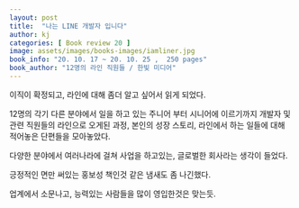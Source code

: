 ```yaml
---
layout: post
title:  "나는 LINE 개발자 입니다"
author: kj
categories: [ Book review 20 ]
image: assets/images/books-images/iamliner.jpg
book_info: "20. 10. 17 ~ 20. 10. 25 ,  250 pages"
book_author: "12명의 라인 직원들 / 한빛 미디어"
---
```

이직이 확정되고, 라인에 대해 좀더 알고 싶어서 읽게 되었다. 

12명의 각기 다른 분야에서 일을 하고 있는 주니어 부터 시니어에 이르기까지 개발자 및 관련 직원들의 라인으로 오게된 과정, 본인의 성장 스토리, 라인에서 하는 일들에 대해 적어놓은 단편들을 모아놓았다.

다양한 분야에서 여러나라에 걸쳐 사업을 하고있는, 글로벌한 회사라는 생각이 들었다.

긍정적인 면만 써있는 홍보성 책인것 같은 냄새도 좀 나긴했다.

업계에서 소문나고, 능력있는 사람들을 많이 영입한것은 맞는듯.
